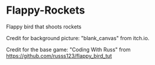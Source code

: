 # Flappy-Rockets
Flappy bird that shoots rockets

Credit for background picture: "blank_canvas" from itch.io.

Credit for the base game: "Coding With Russ" from https://github.com/russs123/flappy_bird_tut
